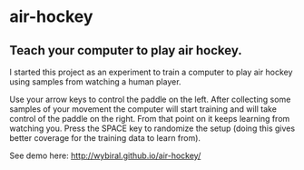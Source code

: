 # air-hockey

## Teach your computer to play air hockey.

I started this project as an experiment to train a computer to play air hockey using samples from watching a human player.

Use your arrow keys to control the paddle on the left. After collecting some samples of your movement the computer will start training and will take control of the paddle on the right. From that point on it keeps learning from watching you. Press the SPACE key to randomize the setup (doing this gives better coverage for the training data to learn from).

See demo here: http://wybiral.github.io/air-hockey/
